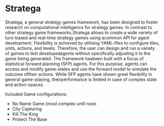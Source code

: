 # Stratega
Stratega, a general strategy games framework, has been designed to foster research on computational intelligence for strategy games. In contrast to other strategy game frameworks,Stratega allows to create a wide variety of turn-based and real-time strategy games using acommon API for agent development. Flexibility is achieved by utilising YAML-files to configure tiles, units, actions, and levels. Therefore, the user can design and run a variety of games to test developedagents without specifically adjusting it to the game being generated. The framework hasbeen built with a focus of statistical forward planning (SFP) agents. For this purpose, agents can access and modify game-states and use the forward model to simulate the outcome oftheir actions. While SFP agents have shown great flexibility in general game-playing, theirperformance is limited in case of complex state and action-spaces.

Included Game configurations:
  - No Name Game (most complex until now)
  - City Capturing
  - Kill The King
  - Protect The Base